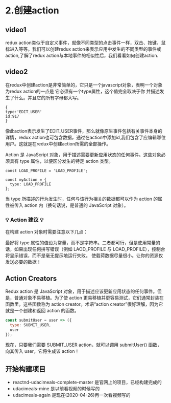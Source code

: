 <!--
 * @Description: 
 * @Author: ranyang
 * @Date: 2020-04-20 09:42:00
 * @LastEditTime: 2020-04-26 17:52:40
 * @FilePath: /12-uda/03-react-learning-uda/2-react&redux/2-redux的核心/2创建action/2创建action.md
 -->
# 2.创建action

## video1

redux action类似于自定义事件，就像不同类型的点击事件一样，双击、按键、鼠标进入等等。我们可以创建redux action来表示应用中发生的不同类型的事件或action,了解了redux action与本地事件的相似性后，我们看看如何创建action.

## video2
在redux中创建action是非常简单的，它只是一个javascript对象，表明一个对象为redux action的一点是 它必须有一个type属性，这个值完全取决于你 并描述发生了什么。并且它的所有字母都大写。

```
{
type:'EDIT_USER'
id:917
}
```
像此action表示发生了EDIT_USER事件，那么就像原生事件包括有关事件本身的详情，redux action也可包含数据，通过在action中添加id,我们包含了应编辑哪位用户。这就是在redux中创建action所需的全部操作。

Action 是 JavaScript 对象，用于描述需要更新应用状态的任何事件。这些对象必须具有 type 属性，以便区分发生的特定 action 类型。

```
const LOAD_PROFILE = 'LOAD_PROFILE';

const myAction = {
  type: LOAD_PROFILE
};
```

当 type 所描述的行为发生时，任何与该行为相关的数据都可以作为 action 的属性被传入 action 内（换句话说，是普通的 JavaScript 对象）。

### 💡 Action 建议 💡
在构建 action 对象时需要注意以下几点：

最好将 type 属性的值设为常量，而不是字符串。二者都可行，但是使用常量的话，如果出现任何拼写错误（例如 LAOD_PROFILE 与 LOAD_PROFILE），控制台将显示错误，而不是毫无提示地运行失败。
使载荷数据尽量很小。让你的资源仅发送必要的数据！

## Action Creators
Redux action 是 JavaScript 对象，用于描述应该更新应用状态的任何事件。但是，普通对象不易移植。为了使 action 更易移植并更容易测试，它们通常封装在函数里。这些函数称为 action creator。术语“action creator”很好理解，因为它就是一个创建和返回 action 的函数。

```js
const submitUser = user => ({
  type: SUBMIT_USER,
  user
});
```

现在，只要我们需要 SUBMIT_USER action，就可以调用 submitUser() 函数，向其传入 user，它将生成该 action！

## 开始构建项目
* reactnd-udacimeals-complete-master 是官网上的项目，已经构建完成的
* udacimeals-mine 是以前看视频的时候写的
* udacimeals-again 是现在(2020-04-26)再一次看视频写的 